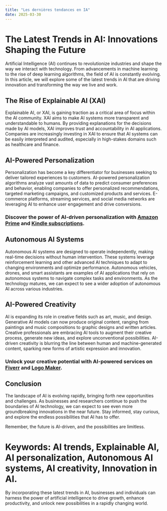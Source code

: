 ```yaml
---
title: "Les dernières tendances en IA"
date: 2025-03-30
---
```


# The Latest Trends in AI: Innovations Shaping the Future

Artificial Intelligence (AI) continues to revolutionize industries and shape the way we interact with technology. From advancements in machine learning to the rise of deep learning algorithms, the field of AI is constantly evolving. In this article, we will explore some of the latest trends in AI that are driving innovation and transforming the way we live and work.

## The Rise of Explainable AI (XAI)

Explainable AI, or XAI, is gaining traction as a critical area of focus within the AI community. XAI aims to make AI systems more transparent and understandable to humans. By providing explanations for the decisions made by AI models, XAI improves trust and accountability in AI applications. Companies are increasingly investing in XAI to ensure that AI systems can be easily interpreted and audited, especially in high-stakes domains such as healthcare and finance.

## AI-Powered Personalization

Personalization has become a key differentiator for businesses seeking to deliver tailored experiences to customers. AI-powered personalization algorithms analyze vast amounts of data to predict consumer preferences and behavior, enabling companies to offer personalized recommendations, targeted marketing campaigns, and customized products and services. E-commerce platforms, streaming services, and social media networks are leveraging AI to enhance user engagement and drive conversions.

### Discover the power of AI-driven personalization with [Amazon Prime](https://www.amazon.fr/amazonprime?_encoding=UTF8&primeCampaignId=prime_assoc_ft&tag=zenzen0d-21France) and [Kindle subscriptions](https://www.amazon.fr/kindle-dbs/hz/signup?tag=zenzen0d-21France).

## Autonomous AI Systems

Autonomous AI systems are designed to operate independently, making real-time decisions without human intervention. These systems leverage reinforcement learning and other advanced AI techniques to adapt to changing environments and optimize performance. Autonomous vehicles, drones, and smart assistants are examples of AI applications that rely on autonomous systems to navigate complex tasks and environments. As the technology matures, we can expect to see a wider adoption of autonomous AI across various industries.

## AI-Powered Creativity

AI is expanding its role in creative fields such as art, music, and design. Generative AI models can now produce original content, ranging from paintings and music compositions to graphic designs and written articles. Creative professionals are embracing AI tools to augment their creative process, generate new ideas, and explore unconventional possibilities. AI-driven creativity is blurring the line between human and machine-generated content, sparking new forms of artistic expression and innovation.

### Unlock your creative potential with AI-powered services on [Fiverr](https://go.fiverr.com/visit/?bta=1071918&brand=fiverrmarketplace) and [Logo Maker](https://go.fiverr.com/visit/?bta=1071918&brand=logomaker).

## Conclusion

The landscape of AI is evolving rapidly, bringing forth new opportunities and challenges. As businesses and researchers continue to push the boundaries of AI technology, we can expect to see even more groundbreaking innovations in the near future. Stay informed, stay curious, and explore the endless possibilities that AI has to offer.

Remember, the future is AI-driven, and the possibilities are limitless.

# Keywords: AI trends, Explainable AI, AI personalization, Autonomous AI systems, AI creativity, Innovation in AI.

By incorporating these latest trends in AI, businesses and individuals can harness the power of artificial intelligence to drive growth, enhance productivity, and unlock new possibilities in a rapidly changing world.